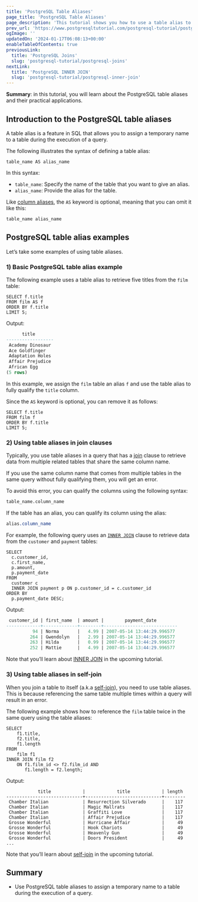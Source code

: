 ```yaml
---
title: 'PostgreSQL Table Aliases'
page_title: 'PostgreSQL Table Aliases'
page_description: 'This tutorial shows you how to use a table alias to assign a temporary name to a table during the query execution.'
prev_url: 'https://www.postgresqltutorial.com/postgresql-tutorial/postgresql-alias/'
ogImage: ''
updatedOn: '2024-01-17T06:08:13+00:00'
enableTableOfContents: true
previousLink:
  title: 'PostgreSQL Joins'
  slug: 'postgresql-tutorial/postgresql-joins'
nextLink:
  title: 'PostgreSQL INNER JOIN'
  slug: 'postgresql-tutorial/postgresql-inner-join'
---
```


**Summary**: in this tutorial, you will learn about the PostgreSQL table aliases and their practical applications.

## Introduction to the PostgreSQL table aliases

A table alias is a feature in SQL that allows you to assign a temporary name to a table during the execution of a query.

The following illustrates the syntax of defining a table alias:

```csssql
table_name AS alias_name
```

In this syntax:

- `table_name`: Specify the name of the table that you want to give an alias.
- `alias_name`: Provide the alias for the table.

Like [column aliases](postgresql-column-alias), the `AS` keyword is optional, meaning that you can omit it like this:

```sql
table_name alias_name
```

## PostgreSQL table alias examples

Let’s take some examples of using table aliases.

### 1\) Basic PostgreSQL table alias example

The following example uses a table alias to retrieve five titles from the `film` table:

```
SELECT f.title
FROM film AS f
ORDER BY f.title
LIMIT 5;
```

Output:

```sql
      title
------------------
 Academy Dinosaur
 Ace Goldfinger
 Adaptation Holes
 Affair Prejudice
 African Egg
(5 rows)
```

In this example, we assign the `film` table an alias `f` and use the table alias to fully qualify the `title` column.

Since the `AS` keyword is optional, you can remove it as follows:

```
SELECT f.title
FROM film f
ORDER BY f.title
LIMIT 5;
```

### 2\) Using table aliases in join clauses

Typically, you use table aliases in a query that has a [join](postgresql-joins) clause to retrieve data from multiple related tables that share the same column name.

If you use the same column name that comes from multiple tables in the same query without fully qualifying them, you will get an error.

To avoid this error, you can qualify the columns using the following syntax:

```sql
table_name.column_name
```

If the table has an alias, you can qualify its column using the alias:

```css
alias.column_name
```

For example, the following query uses an [`INNER JOIN`](postgresql-inner-join) clause to retrieve data from the `customer` and `payment` tables:

```
SELECT
  c.customer_id,
  c.first_name,
  p.amount,
  p.payment_date
FROM
  customer c
  INNER JOIN payment p ON p.customer_id = c.customer_id
ORDER BY
  p.payment_date DESC;
```

Output:

```sql
 customer_id | first_name  | amount |        payment_date
-------------+-------------+--------+----------------------------
          94 | Norma       |   4.99 | 2007-05-14 13:44:29.996577
         264 | Gwendolyn   |   2.99 | 2007-05-14 13:44:29.996577
         263 | Hilda       |   0.99 | 2007-05-14 13:44:29.996577
         252 | Mattie      |   4.99 | 2007-05-14 13:44:29.996577
```

Note that you’ll learn about [INNER JOIN](postgresql-inner-join) in the upcoming tutorial.

### 3\) Using table aliases in self\-join

When you join a table to itself (a.k.a [self\-join](postgresql-self-join)), you need to use table aliases. This is because referencing the same table multiple times within a query will result in an error.

The following example shows how to reference the `film` table twice in the same query using the table aliases:

```
SELECT
    f1.title,
    f2.title,
    f1.length
FROM
    film f1
INNER JOIN film f2
    ON f1.film_id <> f2.film_id AND
       f1.length = f2.length;
```

Output:

```
            title            |            title            | length
-----------------------------+-----------------------------+--------
 Chamber Italian             | Resurrection Silverado      |    117
 Chamber Italian             | Magic Mallrats              |    117
 Chamber Italian             | Graffiti Love               |    117
 Chamber Italian             | Affair Prejudice            |    117
 Grosse Wonderful            | Hurricane Affair            |     49
 Grosse Wonderful            | Hook Chariots               |     49
 Grosse Wonderful            | Heavenly Gun                |     49
 Grosse Wonderful            | Doors President             |     49
...
```

Note that you’ll learn about [self\-join](postgresql-inner-join) in the upcoming tutorial.

## Summary

- Use PostgreSQL table aliases to assign a temporary name to a table during the execution of a query.
